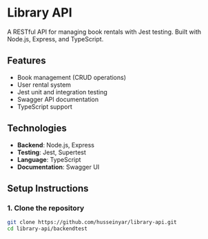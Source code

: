 # Library API 

A RESTful API for managing book rentals with Jest testing. Built with Node.js, Express, and TypeScript.

## Features
- Book management (CRUD operations)
- User rental system
- Jest unit and integration testing
- Swagger API documentation
- TypeScript support

## Technologies 
- **Backend**: Node.js, Express
- **Testing**: Jest, Supertest
- **Language**: TypeScript
- **Documentation**: Swagger UI

## Setup Instructions

### 1. Clone the repository
```bash
git clone https://github.com/husseinyar/library-api.git
cd library-api/backendtest
